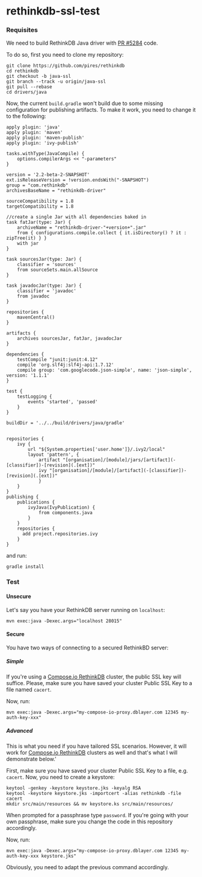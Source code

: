 # rethinkdb-ssl-test

### Requisites

We need to build RethinkDB Java driver with [PR #5284](https://github.com/rethinkdb/rethinkdb/pull/5284) code.

To do so, first you need to clone my repository:
```
git clone https://github.com/pires/rethinkdb
cd rethinkdb
git checkout -b java-ssl
git branch --track -u origin/java-ssl
git pull --rebase
cd drivers/java
```

Now, the current `build.gradle` won't build due to some missing configuration for publishing artifacts. To make it work, you need to change it to the following:
```
apply plugin: 'java'
apply plugin: 'maven'
apply plugin: 'maven-publish'
apply plugin: 'ivy-publish'

tasks.withType(JavaCompile) {
    options.compilerArgs << "-parameters"
}

version = '2.2-beta-2-SNAPSHOT'
ext.isReleaseVersion = !version.endsWith("-SNAPSHOT")
group = "com.rethinkdb"
archivesBaseName = "rethinkdb-driver"

sourceCompatibility = 1.8
targetCompatibility = 1.8

//create a single Jar with all dependencies baked in
task fatJar(type: Jar) {
    archiveName = "rethinkdb-driver-"+version+".jar"
    from { configurations.compile.collect { it.isDirectory() ? it : zipTree(it) } }
    with jar
}

task sourcesJar(type: Jar) {
    classifier = 'sources'
    from sourceSets.main.allSource
}

task javadocJar(type: Jar) {
    classifier = 'javadoc'
    from javadoc
}

repositories {
    mavenCentral()
}

artifacts {
    archives sourcesJar, fatJar, javadocJar
}

dependencies {
    testCompile "junit:junit:4.12"
    compile 'org.slf4j:slf4j-api:1.7.12'
    compile group: 'com.googlecode.json-simple', name: 'json-simple', version: '1.1.1'
}

test {
    testLogging {
        events 'started', 'passed'
    }
}

buildDir = '../../build/drivers/java/gradle'


repositories {
    ivy {
        url "${System.properties['user.home']}/.ivy2/local"
        layout 'pattern', {
            artifact "[organisation]/[module]/jars/[artifact](-[classifier])-[revision](.[ext])"
            ivy "[organisation]/[module]/[artifact](-[classifier])-[revision](.[ext])"
            }
    }
}
publishing {
    publications {
        ivyJava(IvyPublication) {
            from components.java
        }
    }
    repositories {
      add project.repositories.ivy
    }
}

```

and run:
```
gradle install
```

### Test

#### Unsecure

Let's say you have your RethinkDB server running on `localhost`:
```
mvn exec:java -Dexec.args="localhost 28015"
```

#### Secure

You have two ways of connecting to a secured RethinkBD server:

##### Simple

If you're using a [Compose.io RethinkDB](https://www.compose.io/rethinkdb/) cluster, the public SSL key will suffice.
Please, make sure you have saved your cluster Public SSL Key to a file named `cacert`.

Now, run:
```
mvn exec:java -Dexec.args="my-compose-io-proxy.dblayer.com 12345 my-auth-key-xxx"
```

##### Advanced

This is what you need if you have tailored SSL scenarios. However, it will work for [Compose.io RethinkDB](https://www.compose.io/rethinkdb/) clusters as well and that's what I will demonstrate below.'

First, make sure you have saved your cluster Public SSL Key to a file, e.g. `cacert`. Now, you need to create a keystore:
```
keytool -genkey -keystore keystore.jks -keyalg RSA
keytool -keystore keystore.jks -importcert -alias rethinkdb -file cacert
mkdir src/main/resources && mv keystore.ks src/main/resources/
```

When prompted for a passphrase type `password`. If you're going with your own passphrase, make sure you change the code in this repository accordingly.


Now, run:
```
mvn exec:java -Dexec.args="my-compose-io-proxy.dblayer.com 12345 my-auth-key-xxx keystore.jks"
```

Obviously, you need to adapt the previous command accordingly.
